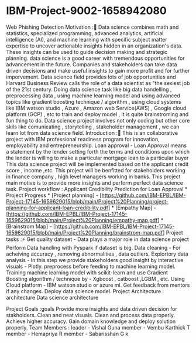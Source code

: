 # IBM-Project-9002-1658942080
Web Phishing Detection
Motivation :💪
Data science combines math and statistics, specialized programming, advanced analytics, artificial intelligence (AI), and machine learning with specific subject matter expertise to uncover actionable insights hidden in an organization's data. These insights can be used to guide decision making and strategic planning.
data science is a good career with tremendous opportunities for advancement in the future.
Companies and stakeholders can take data driven decisions and make useful insights to gain more profit and for further imporvement.
Data science field provides lots of job opportunities and Harvard Business Review calls the role of a data scientist as "the sexiest job of the 21st century.
Doing data science task like big data handelling , preprocessing data , using machine learning model and using advanced topics like gradient boosting technique / algorithm , using cloud systems like IBM watson studio , Azure , Amazon web Service(AWS) , Google cloud platform (GCP) , etc to train and deploy model , it is quite brainstroming and fun thing to do.
Data science project involves not only coding but other core skils like comunicating , storytelling , stakeholder management , we can learn lot from data science field.
Introduction :👷
This is an collaborative project with IBM professional readiness program for innovation, employability and entrepreneurship.
Loan approval - Loan Approval means a statement by the lender setting forth the terms and conditions upon which the lender is willing to make a particular mortgage loan to a particular buyer
This data science project will be implemented based on the applicant credit score , income ,etc.
This project will be benfitted for stakeholders working in finance company , high level managers working in banks.
This project main motive is to provide more insights and perform perfect data science task.
Project workflow : 
Applicant Credibility Prediction for Loan Approval
      * Project Progress
          * [Project planning] - [https://github.com/IBM-EPBL/IBM-Project-17145-1659629015/blob/main/Project%20Planning/project-planning-for-applicant-loan-credibility.pdf]
          * [Empathy Map] - [https://github.com/IBM-EPBL/IBM-Project-17145-1659629015/blob/main/Project%20Planning/empathy-map.pdf]
          * [Brainstrom Map] - [https://github.com/IBM-EPBL/IBM-Project-17145-1659629015/blob/main/Project%20Planning/brainstrom-map.pdf]
Project tasks :⚡
Get quality dataset - Data plays a major role in data science project
Perform Data handling with Pyspark if dataset is big.
Data cleaning - For acheiving accuracy , removing abnormalities , data outliers.
Explortory data analysis - In this step we provide stakeholders good insight by interactive visuals - Plotly.
preprocess before feeding to machine learning model.
Training machine learning model with scikit-learn and use Gradient Boosting algorithm / technique by - Xgboost , catboost ,LGBM , etc.
Using Cloud platform - IBM watson studio or azure ml.
Get feedback from mentors if any changes.
Deploy data science model.
Project Architecture : architecture
Data science architecture

Project Goals :goals
Provide more insights and data driven decision for stakholders.
Clean and neat visuals.
Clean and process data properly.
Achieve higher accuracy.
Gain domain knowledge and deploy solution properly.
Team Members :
leader - Vishal Guna
member - Vembu Karthick T
member - Hemapriya R
member - Sabarisshan G k
